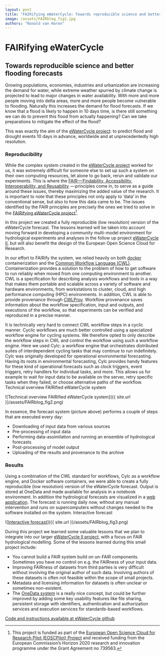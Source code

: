 ```yaml
---
layout: post
title: "FAIRifying eWaterCycle: Towards reproducible science and better flooding forecasts"
image: /assets/FAIRblog_fig1.jpg
authors: "Ronald van Haren"
---
```


# FAIRifying eWaterCycle
## Towards reproducible science and better flooding forecasts

Growing populations, economies, industries and urbanization are increasing the
demand for water, while extreme weather spurred by climate change is projected
to lead to major changes in water availability. With more and more people moving
into delta areas, more and more people become vulnerable to flooding. Naturally
this increases the demand for flood forecasts. If we know that a flood is likely
to happen in 10 days time, is there still something we can do to prevent this
flood from actually happening? Can we take preparations to mitigate the effect
of the flood?

This was exactly the aim of the [eWaterCycle project](https://www.esciencecenter.nl/project/ewatercycle):
to predict flood and drought events 10 days in advance, worldwide and at unprecedentedly
high resolution.


### Reproducibility

While the complex system created in the
[eWaterCycle project](https://www.esciencecenter.nl/project/ewatercycle)
worked for us, it was extremely difficult for someone else to set up such a
system on their own computing resources, let alone to go back, rerun and
validate our experiments. This is where the
[FAIR — Findability, Accessibility, Interoperability, and Reusability ](https://www.nature.com/articles/sdata201618)
— principles come in,
to serve as a guide around these issues, thereby maximizing the added value of
the research. It is important to note that these principles not only apply to
‘data’ in the conventional sense, but also to how this data came to be. The
issues identified by the FAIR principles are precisely the ones we tried to
solve in the
[FAIRifying eWaterCycle project](https://www.esciencecenter.nl/project/fairifying-ewatercycle)[^1].

In this project we created a fully reproducible (low resolution) version of the
eWaterCycle forecast. The lessons learned will be taken into account moving
forward in developing a community multi-model environment for hydrological
experiments and analyses in the follow up project
[eWaterCycle II](https://www.esciencecenter.nl/project/ewatercycle-ii),
but will also benefit
the design of the European Open Science Cloud for Research.

In our effort to FAIRify the system, we relied heavily on both
[docker](https://www.docker.com/) containerization and the [Common Workflow
Language (CWL)](https://www.commonwl.org/). Containerization provides a solution
to the problem of how to get software to run reliably when moved from one
computing environment to another. CWL is a specification for describing analysis
workflows and tools in a way that makes them portable and scalable across a
variety of software and hardware environments, from workstations to cluster,
cloud, and high performance computing (HPC) environments. In addition, CWL is
able to provide provenance through
[CWLProv](https://zenodo.org/record/1966881#.XFMIj-2CrJE). Workflow provenance
saves information about the workflow specification, input and outputs, and
executions of the workflow, so that experiments can be verified and reproduced
in a precise manner.

It is technically very hard to connect CWL workflow steps in a cyclic manner.
Cyclic workflows are much better controlled using a specialized workflow engine
for cycling systems. We therefore opted to only describe the workflow steps in
CWL and control the workflow using such a workflow engine. Here we used Cylc: a
workflow engine that orchestrates distributed suites of interdependent cycling
tasks that may continue to run indefinitely. Cylc was originally developed for
operational environmental forecasting. Having its roots in environmental
forecasting, Cylc provides handy features for these kind of operational
forecasts such as clock triggers, event triggers, retry handlers for individual
tasks, and more. This allows us for example to wait for input data to be
available on the server, retry specific tasks when they failed, or choose
alternative paths of the workflow. Technical overview FAIRified eWaterCycle
system

![Technical overview FAIRified eWaterCycle system]({{ site.url }}/assets/FAIRblog_fig2.png)

In essence, the forecast system (picture above) performs a couple of steps that
are executed every day:

* Downloading of input data from various sources
* Pre-processing of input data
* Performing data-assimilation and running an ensemble of hydrological forecasts
* Post-processing of model output
* Uploading of the results and provenance to the archive

### Results
Using a combination of the CWL standard for workflows, Cylc as a workflow
engine, and Docker software containers, we were able to create a fully
reproducible (low resolution) version of the eWaterCycle forecast. Output is
stored at OneData and made available for analysis in a notebook environment. In
addition the hydrological forecasts are visualized in a
[web application](http://forecast.ewatercycle.org/). The forecast is running daily
now, without any manual intervention and runs on supercomputers without changes
needed to the software installed on the system. Interactive forecast

![[Interactive forecast](http://forecast.ewatercycle.org/)]({{ site.url }}/assets/FAIRblog_fig3.png)

During this project we learned some valuable lessons that we plan to integrate
into our larger [eWaterCycle II project](https://www.ewatercycle.org/), with a
focus on FAIR hydrological modelling. Some of the lessons learned during this
small project include:

* You cannot build a FAIR system build on un-FAIR components. Sometimes you have
  no control on e.g. the FAIRness of your input data.
* Improving FAIRness of datasets from third parties is very difficult without
  involving the original author of such data. Involving authors of these
  datasets is often not feasible within the scope of small projects.
* Metadata and licensing information for datasets is often unclear or sometimes
  non-existent.
* The [OneData system](https://onedata.org/#/home) is a really nice concept, but
  could be further improved by adding some key usability features like file
  sharing, persistent storage with identifiers, authentication and authorization
  services and execution services for standards-based workflows.

[Code and instructions available at eWaterCycle github](https://github.com/eWaterCycle/forecast-docker)


[^1]: This project is funded as part of the
[European Open Science Cloud for Research Pilot (EOSCPilot) Project](https://www.eoscpilot.eu/)
and received funding from the European Commission’s Horizon 2020 research
and innovation programme under the Grant Agreement no 739563.
